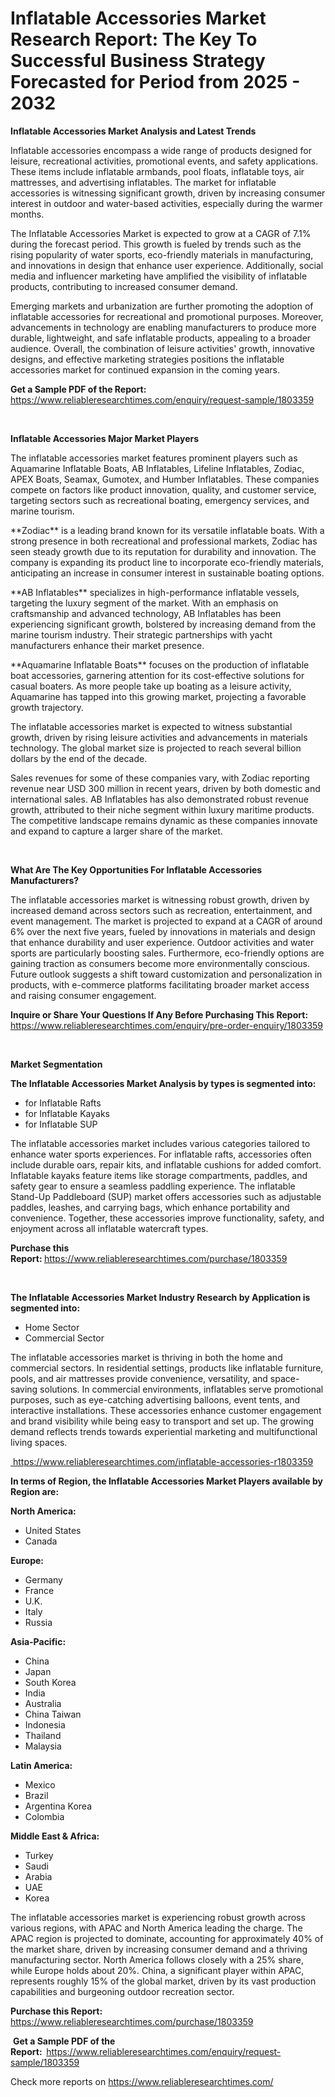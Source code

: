 <p><h1>Inflatable Accessories Market Research Report: The Key To Successful Business Strategy Forecasted for Period from 2025 - 2032</h1></p><p><strong>Inflatable Accessories Market Analysis and Latest Trends</strong></p>
<p><p>Inflatable accessories encompass a wide range of products designed for leisure, recreational activities, promotional events, and safety applications. These items include inflatable armbands, pool floats, inflatable toys, air mattresses, and advertising inflatables. The market for inflatable accessories is witnessing significant growth, driven by increasing consumer interest in outdoor and water-based activities, especially during the warmer months.</p><p>The Inflatable Accessories Market is expected to grow at a CAGR of 7.1% during the forecast period. This growth is fueled by trends such as the rising popularity of water sports, eco-friendly materials in manufacturing, and innovations in design that enhance user experience. Additionally, social media and influencer marketing have amplified the visibility of inflatable products, contributing to increased consumer demand.</p><p>Emerging markets and urbanization are further promoting the adoption of inflatable accessories for recreational and promotional purposes. Moreover, advancements in technology are enabling manufacturers to produce more durable, lightweight, and safe inflatable products, appealing to a broader audience. Overall, the combination of leisure activities' growth, innovative designs, and effective marketing strategies positions the inflatable accessories market for continued expansion in the coming years.</p></p>
<p><strong>Get a Sample PDF of the Report:&nbsp;</strong> <a href="https://www.reliableresearchtimes.com/enquiry/request-sample/1803359?utm_campaign=1581&utm_medium=2&utm_source=Github&utm_content=ia&utm_term=04042025&utm_id=inflatable-accessories">https://www.reliableresearchtimes.com/enquiry/request-sample/1803359</a></p>
<p>&nbsp;</p>
<p><strong>Inflatable Accessories Major Market Players</strong></p>
<p><p>The inflatable accessories market features prominent players such as Aquamarine Inflatable Boats, AB Inflatables, Lifeline Inflatables, Zodiac, APEX Boats, Seamax, Gumotex, and Humber Inflatables. These companies compete on factors like product innovation, quality, and customer service, targeting sectors such as recreational boating, emergency services, and marine tourism.</p><p>**Zodiac** is a leading brand known for its versatile inflatable boats. With a strong presence in both recreational and professional markets, Zodiac has seen steady growth due to its reputation for durability and innovation. The company is expanding its product line to incorporate eco-friendly materials, anticipating an increase in consumer interest in sustainable boating options.</p><p>**AB Inflatables** specializes in high-performance inflatable vessels, targeting the luxury segment of the market. With an emphasis on craftsmanship and advanced technology, AB Inflatables has been experiencing significant growth, bolstered by increasing demand from the marine tourism industry. Their strategic partnerships with yacht manufacturers enhance their market presence.</p><p>**Aquamarine Inflatable Boats** focuses on the production of inflatable boat accessories, garnering attention for its cost-effective solutions for casual boaters. As more people take up boating as a leisure activity, Aquamarine has tapped into this growing market, projecting a favorable growth trajectory.</p><p>The inflatable accessories market is expected to witness substantial growth, driven by rising leisure activities and advancements in materials technology. The global market size is projected to reach several billion dollars by the end of the decade.</p><p>Sales revenues for some of these companies vary, with Zodiac reporting revenue near USD 300 million in recent years, driven by both domestic and international sales. AB Inflatables has also demonstrated robust revenue growth, attributed to their niche segment within luxury maritime products. The competitive landscape remains dynamic as these companies innovate and expand to capture a larger share of the market.</p></p>
<p>&nbsp;</p>
<p><strong>What Are The Key Opportunities For Inflatable Accessories Manufacturers?</strong></p>
<p><p>The inflatable accessories market is witnessing robust growth, driven by increased demand across sectors such as recreation, entertainment, and event management. The market is projected to expand at a CAGR of around 6% over the next five years, fueled by innovations in materials and design that enhance durability and user experience. Outdoor activities and water sports are particularly boosting sales. Furthermore, eco-friendly options are gaining traction as consumers become more environmentally conscious. Future outlook suggests a shift toward customization and personalization in products, with e-commerce platforms facilitating broader market access and raising consumer engagement.</p></p>
<p><strong>Inquire or Share Your Questions If Any Before Purchasing This Report:</strong> <a href="https://www.reliableresearchtimes.com/enquiry/pre-order-enquiry/1803359?utm_campaign=1581&utm_medium=2&utm_source=Github&utm_content=ia&utm_term=04042025&utm_id=inflatable-accessories">https://www.reliableresearchtimes.com/enquiry/pre-order-enquiry/1803359</a></p>
<p>&nbsp;</p>
<p><strong>Market Segmentation</strong></p>
<p><strong>The Inflatable Accessories Market Analysis by types is segmented into:</strong></p>
<p><ul><li>for Inflatable Rafts</li><li>for Inflatable Kayaks</li><li>for Inflatable SUP</li></ul></p>
<p><p>The inflatable accessories market includes various categories tailored to enhance water sports experiences. For inflatable rafts, accessories often include durable oars, repair kits, and inflatable cushions for added comfort. Inflatable kayaks feature items like storage compartments, paddles, and safety gear to ensure a seamless paddling experience. The inflatable Stand-Up Paddleboard (SUP) market offers accessories such as adjustable paddles, leashes, and carrying bags, which enhance portability and convenience. Together, these accessories improve functionality, safety, and enjoyment across all inflatable watercraft types.</p></p>
<p><strong>Purchase this Report:&nbsp;</strong><a href="https://www.reliableresearchtimes.com/purchase/1803359?utm_campaign=1581&utm_medium=2&utm_source=Github&utm_content=ia&utm_term=04042025&utm_id=inflatable-accessories">https://www.reliableresearchtimes.com/purchase/1803359</a></p>
<p>&nbsp;</p>
<p><strong>The Inflatable Accessories Market Industry Research by Application is segmented into:</strong></p>
<p><ul><li>Home Sector</li><li>Commercial Sector</li></ul></p>
<p><p>The inflatable accessories market is thriving in both the home and commercial sectors. In residential settings, products like inflatable furniture, pools, and air mattresses provide convenience, versatility, and space-saving solutions. In commercial environments, inflatables serve promotional purposes, such as eye-catching advertising balloons, event tents, and interactive installations. These accessories enhance customer engagement and brand visibility while being easy to transport and set up. The growing demand reflects trends towards experiential marketing and multifunctional living spaces.</p></p>
<p><a href="https://www.reliableresearchtimes.com/inflatable-accessories-r1803359?utm_campaign=1581&utm_medium=2&utm_source=Github&utm_content=ia&utm_term=04042025&utm_id=inflatable-accessories">&nbsp;https://www.reliableresearchtimes.com/inflatable-accessories-r1803359</a></p>
<p><strong>In terms of Region, the Inflatable Accessories Market Players available by Region are:</strong></p>
<p>
    <p> <strong> North America: </strong>
        <ul>
            <li>United States</li>
            <li>Canada</li>
        </ul>
        </p> 
    <p> <strong> Europe: </strong>
        <ul>
            <li>Germany</li>
            <li>France</li>
            <li>U.K.</li>
            <li>Italy</li>
            <li>Russia</li>
        </ul>
        </p> 
    <p> <strong> Asia-Pacific: </strong>
        <ul>
            <li>China</li>
            <li>Japan</li>
            <li>South Korea</li>
            <li>India</li>
            <li>Australia</li>
            <li>China Taiwan</li>
            <li>Indonesia</li>
            <li>Thailand</li>
            <li>Malaysia</li>
        </ul>
        </p> 
    <p> <strong> Latin America: </strong>
        <ul>
            <li>Mexico</li>
            <li>Brazil</li>
            <li>Argentina Korea</li>
            <li>Colombia</li>
        </ul>
        </p> 
    <p> <strong> Middle East & Africa: </strong>
        <ul>
            <li>Turkey</li>
            <li>Saudi</li>
            <li>Arabia</li>
            <li>UAE</li>
            <li>Korea</li>
        </ul>
    </p>
    </p>
<p><p>The inflatable accessories market is experiencing robust growth across various regions, with APAC and North America leading the charge. The APAC region is projected to dominate, accounting for approximately 40% of the market share, driven by increasing consumer demand and a thriving manufacturing sector. North America follows closely with a 25% share, while Europe holds about 20%. China, a significant player within APAC, represents roughly 15% of the global market, driven by its vast production capabilities and burgeoning outdoor recreation sector.</p></p>
<p><strong>Purchase this Report: </strong><a href="https://www.reliableresearchtimes.com/purchase/1803359?utm_campaign=1581&utm_medium=2&utm_source=Github&utm_content=ia&utm_term=04042025&utm_id=inflatable-accessories">https://www.reliableresearchtimes.com/purchase/1803359</a></p>
<p>&nbsp;<strong>Get a Sample PDF of the Report:&nbsp;&nbsp;</strong><a href="https://www.reliableresearchtimes.com/enquiry/request-sample/1803359?utm_campaign=1581&utm_medium=2&utm_source=Github&utm_content=ia&utm_term=04042025&utm_id=inflatable-accessories">https://www.reliableresearchtimes.com/enquiry/request-sample/1803359</a></p>
<p><strong></strong></p>
<p>Check more reports on <a href="https://www.reliableresearchtimes.com/?utm_campaign=1581&utm_medium=2&utm_source=Github&utm_content=ia&utm_term=04042025&utm_id=inflatable-accessories">https://www.reliableresearchtimes.com/</a></p>